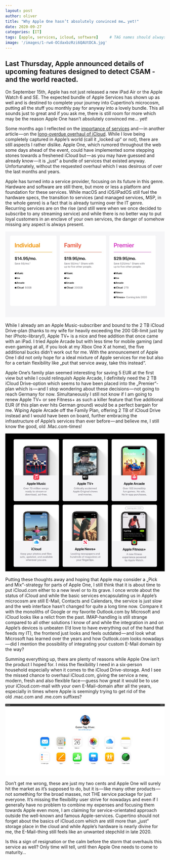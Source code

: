```yaml
---
layout: post
author: oliver
title: "Why Apple One hasn’t absolutely convinced me… yet!"
date: 2020-09-27
categories: [IT]
tags: [apple, services, icloud, software]     # TAG names should always be lowercase
image: '/images/1-rw4-OCdaxbzRzi6QAUtDCA.jpg'
---
```


## Last Thursday, Apple announced details of upcoming features designed to detect CSAM - and the world reacted.

On September 15th, Apple has not just released a new iPad Air or the Apple Watch 6 and SE. The expected bundle of Apple Services has shown up as well and is destined to complete your journey into Cupertino’s microcosm, putting all the stuff you monthly pay for anyway into a lovely bundle. This all sounds just to great and if you ask me, there is still room for more which may be the reason Apple One hasn’t absolutely convinced me… yet!

Some months ago I reflected on the [importance of services](https://medium.com/@OliverPifferi/services-its-all-about-them-now-b7146e55a1b1) and — in another article — on the [long-overdue overhaul of iCloud](https://medium.com/macoclock/why-apple-needs-to-strengthen-and-upgrade-icloud-6d775fa275d5). While I love being completely captured in Apple’s world (call it „locked up“ or not), there are still aspects I rather dislike. Apple One, which rumored throughout the web some days ahead of the event, could have implemented some stepping stones towards a freshened iCloud but — as you may have guessed and already know — it is „just“ a bundle of services that existed anyway. Unfortunately, without the requested overhaul which I was desirous of over the last months and years.

Apple has turned into a service provider, focusing on its future in this genre. Hardware and software are still there, but more or less a platform and foundation for these services. While macOS and iOS/iPadOS still fuel the hardware specs, the transition to services (and managed services, MSP, in the whole genre) is a fact that is already turning over the IT genre. Recurring services are on the rise (and still were when we once decided to subscribe to any streaming service) and while there is no better way to put loyal customers in an enclave of your own services, the danger of somehow missing any aspect is always present.

![](../images/1-cTf56A4ZdTM7EzStqmN5hw.jpg)

While I already am an Apple Music-subscriber and bound to the 2 TB iCloud Drive-plan (thanks to my wife for heavily exceeding the 200 GB-limit just by her iPhoto-library!), Apple TV+ is a nice and free addition that once came with an iPad. I tried Apple Arcade but with less time for mobile gaming (and even gaming at all, if you look at my Xbox One X at home), the five additional bucks didn’t work out for me. With the announcement of Apple One I did not only hope for a ideal mixture of Apple services for me but also for a certain flexibility like „put that service away, take this instead“.

Apple One’s family plan seemed interesting for saving 5 EUR at the first view but while I could relinquish Apple Arcade, I definitely need the 2 TB iCloud Drive-option which seems to have been placed into the „Premier“-plan which is — and I stop wondering about these decisions — not going to reach Germany for now. Simultaneously I still not know if I am going to renew Apple TV+ or see Fitness+ as such a killer feature that five additional EUR (if this plan ever hits German ground) would be a perfect bargain for me. Wiping Apple Arcade off the Family Plan, offering 2 TB of iCloud Drive instead and I would have been on board, further embracing the infrastructure of Apple’s services than ever before — and believe me, I still know the good, old .Mac.com-times!

![](../images/1-V5MfenmbPdtCZmYryvZp7w.jpg)

Putting these thoughts away and hoping that Apple may consider a „Pick and Mix“-strategy for parts of Apple One, I still think that it is about time to put iCloud.com either to a new level or to its grave. I once wrote about the status of iCloud and while the basic services encapsulating us in Apple’s microcosm are still E-Mail, Contacts and Calendars, the service is just slow and the web interface hasn’t changed for quite a long time now. Compare it with the monoliths of Google or my favorite Outlook.com by Microsoft and iCloud looks like a relict from the past. IMAP-handling is still strange compared to all other solutions I know of and while the integration in and on Apple’s devices is unbeaten (I’d love to have everything out of the hand that feeds my IT), the frontend just looks and feels outdated — and look what Microsoft has learned over the years and how Outlook.com looks nowadays — did I mention the possibility of integrating your custom E-Mail domain by the way?

Summing everything up, there are plenty of reasons while Apple One isn’t the product I hoped for. I miss the flexibility I need in a six-person household especially when it comes to the iCloud Drive-storage. And I see the missed chance to overhaul iCloud.com, giving the service a new, modern, fresh and also flexible face — guess how great it would be to use your iCloud.com-mail with your own E-Mail-domain after all the years, especially in times where Apple is seemingly trying to get rid of the old .mac.com and .me.com suffixes?

![](../images/1-2cS-vrDMsSDrtqvPkue0Ag.jpg)

Don’t get me wrong, these are just my two cents and Apple One will surely hit the market as it’s supposed to do, but it is — like many other products — not something for the broad masses, not THE service package for just everyone. It’s missing the flexibility user strive for nowadays and even if I generally have no problem to combine my expenses and focusing them towards Apple even more, I am claiming for service-orientated approach outside the well-known and famous Apple-services. Cupertino should not forget about the basics of iCloud.com which are still more than „just“ storage place in the cloud and while Apple’s hardware is nearly divine for me, the E-Mail-thing still feels like an unwanted stepchild in late 2020.

Is this a sign of resignation or the calm before the storm that overhauls this service as well? Only time will tell, until then Apple One needs to come to maturity…